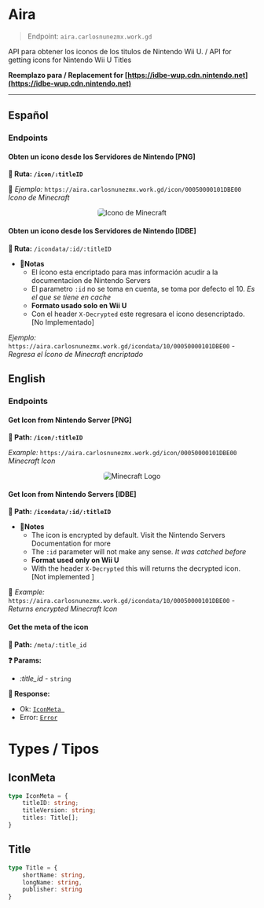 # Aira
> Endpoint: `aira.carlosnunezmx.work.gd`

API para obtener los iconos de los titulos de Nintendo Wii U. / API for getting icons for Nintendo Wii U Titles 

**Reemplazo para / Replacement for [https://idbe-wup.cdn.nintendo.net](https://idbe-wup.cdn.nintendo.net)**
___

## Español

### Endpoints
#### Obten un icono desde los Servidores de Nintendo [PNG]
**🚗 Ruta: `/icon/:titleID`**

🤔 _Ejemplo:_ `https://aira.carlosnunezmx.work.gd/icon/00050000101DBE00` _Ícono de Minecraft_

<center><img style="border-radius: 5px;" src="http://aira.carlosnunezmx.work.gd/icon/00050000101DBE00" alt="Icono de Minecraft"/></center>

#### Obten un icono desde los Servidores de Nintendo [IDBE]
**🚗 Ruta:** `/icondata/:id/:titleID` 
- **🍁Notas**
     - El ícono esta encriptado para mas información acudir a la documentacion de Nintendo Servers
    - El parametro `:id` no se toma en cuenta, se toma por defecto el 10. _Es el que se tiene en cache_
    - **Formato usado solo en Wii U**
    - Con el header `X-Decrypted` este regresara el icono desencriptado. [No Implementado]

_Ejemplo:_ `https://aira.carlosnunezmx.work.gd/icondata/10/00050000101DBE00` - _Regresa el Ícono de Minecraft encriptado_


## English
### Endpoints
#### Get Icon from Nintendo Server [PNG]
**🚗 Path: `/icon/:titleID`**

_Example:_ `https://aira.carlosnunezmx.work.gd/icon/00050000101DBE00` _Minecraft Icon_
<center><img style="border-radius: 5px;" src="http://aira.carlosnunezmx.work.gd/icon/00050000101DBE00" alt="Minecraft Logo"/></center>

#### Get Icon from Nintendo Servers [IDBE] 
**🚗 Path: `/icondata/:id/:titleID`**
- **🍁Notes**
  - The icon is encrypted by default. Visit the Nintendo Servers Documentation for more
  - The `:id` parameter will not make any sense. _It was catched before_
  - **Format used only on Wii U**
  - With the header `X-Decrypted` this will returns the decrypted icon. [Not implemented ]
  
🤔 _Example:_ `https://aira.carlosnunezmx.work.gd/icondata/10/00050000101DBE00` - _Returns encrypted Minecraft Icon_

#### Get the meta of the icon
**🚗 Path:** `/meta/:title_id`

**❓ Params:** 
 - _:title_id_  - `string`

**🚥 Response:**
 - Ok: [`IconMeta `](#iconmeta)
 - Error: [`Error`](#error)

# Types / Tipos
## IconMeta
```ts
type IconMeta = {
    titleID: string;
    titleVersion: string;
    titles: Title[];
}
```


## Title
```ts
type Title = {
    shortName: string,
    longName: string,
    publisher: string
}
```